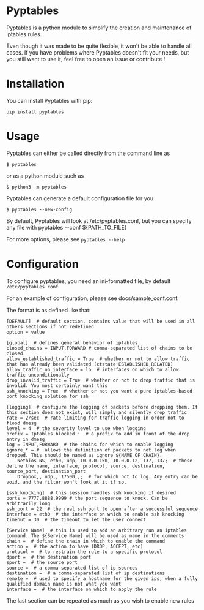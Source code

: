 Pyptables
=========

Pyptables is a python module to simplify the creation and maintenance of iptables rules.

Even though it was made to be quite flexible, it won't be able to handle all cases. If you have problems where Pyptables doesn't fit your needs, but you still want to use it, feel free to open an issue or contribute !

Installation
============

You can install Pyptables with pip:

    pip install pyptables

Usage
=====

Pyptables can either be called directly from the command line as

    $ pyptables

or as a python module such as

    $ python3 -m pyptables

Pyptables can generate a default configuration file for you

    $ pyptables --new-config

By default, Pyptables will look at /etc/pyptables.conf, but you can specify any file with
    pyptables --conf ${PATH_TO_FILE}

For more options, please see `pyptables --help`


Configuration
=============

To configure pyptables, you need an ini-formatted file, by default `/etc/pyptables.conf`

For an example of configuration, please see docs/sample_conf.conf.

The format is as defined like that:

    [DEFAULT]  # default section, contains value that will be used in all others sections if not redefined
    option = value

    [global]  # defines general behavior of iptables
    closed_chains = INPUT,FORWARD # comma-separated list of chains to be closed
    allow_established_traffic = True  # whether or not to allow traffic that has already been validated (ctstate ESTABLISHED,RELATED)
    allow_traffic_on_interface = lo  # interfaces on which to allow traffic unconditionally
    drop_invalid_traffic = True  # whether or not to drop traffic that is invalid. You most certainly want this
    ssh_knocking = True  # whether or not you want a pure iptables-based port knocking solution for ssh
    
    [logging]  # configure the logging of packets before dropping them. If this section does not exist, will simply and silently drop traffic
    rate = 2/sec  # rate limiting for traffic logging in order not to flood dmesg
    level = 4  # the severity level to use when logging
    prefix = Iptables blocked :  # a prefix to add in front of the drop entry in dmesg
    log = INPUT,FORWARD  # the chains for which to enable logging
    ignore_* = #  allows the definition of packets to not log when dropped. This should be named as ignore_${NAME_OF_CHAIN}.
        Netbios NS, eth0, udp, 10.0.0.150, 10.0.0.12, 137, 137;  # these define the name, interface, protocol, source, destination, source_port, destination_port
        Dropbox,, udp,, 17500,,;  # for which not to log. Any entry can be void, and the filter won't look at it if so.
    
    [ssh_knocking]  # this session handles ssh knocking if desired
    ports = 7777,8888,9999 # the port sequence to knock. Can be arbitrarily long
    ssh_port = 22  # the real ssh port to open after a successful sequence
    interface = eth0  # the interface on which to enable ssh knocking
    timeout = 30  # the timeout to let the user connect
    
    [Service Name]  # this is used to add an arbitrary run an iptables command. The ${Service Name} will be used as name in the comments
    chain =  # define the chain in which to enable the command
    action =  # the action to have (DROP; ACCEPT; etc)
    protocol =  # to restrain the rule to a specific protocol
    dport =  # the destination port 
    sport =  # the source port
    source =  # a comma-separated list of ip sources
    destination =  # a comma-separated list of ip destinations
    remote =  # used to specify a hostname for the given ips, when a fully qualified domain name is not what you want
    interface =  # the interface on which to apply the rule
   

The last section can be repeated as much as you wish to enable new rules

